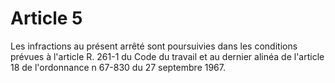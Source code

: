# Article 5

Les infractions au présent arrêté sont poursuivies dans les conditions prévues à l'article R. 261-1 du Code du travail et au dernier alinéa de l'article 18 de l'ordonnance n 67-830 du 27 septembre 1967.
